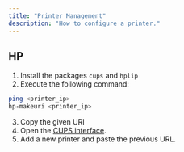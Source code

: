 ```yaml
---
title: "Printer Management"
description: "How to configure a printer."
---
```


## HP

1. Install the packages `cups` and `hplip`
2. Execute the following command:
```sh
ping <printer_ip>
hp-makeuri <printer_ip>
```
3. Copy the given URI
4. Open the [CUPS interface](http://localhost:631).
5. Add a new printer and paste the previous URL.
